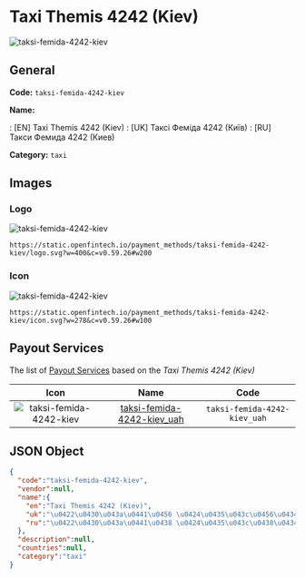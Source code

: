 
# Taxi Themis 4242 (Kiev) 
![taksi-femida-4242-kiev](https://static.openfintech.io/payment_methods/taksi-femida-4242-kiev/logo.svg?w=400&c=v0.59.26#w200)  

## General 
**Code:** `taksi-femida-4242-kiev` 
 
**Name:** 
 
:	[EN] Taxi Themis 4242 (Kiev) 
:	[UK] Таксі Феміда 4242 (Київ) 
:	[RU] Такси Фемида 4242 (Киев) 
 
**Category:** `taxi` 
 

## Images 

### Logo 
![taksi-femida-4242-kiev](https://static.openfintech.io/payment_methods/taksi-femida-4242-kiev/logo.svg?w=400&c=v0.59.26#w200)  

```
https://static.openfintech.io/payment_methods/taksi-femida-4242-kiev/logo.svg?w=400&c=v0.59.26#w200
```  

### Icon 
![taksi-femida-4242-kiev](https://static.openfintech.io/payment_methods/taksi-femida-4242-kiev/icon.svg?w=278&c=v0.59.26#w100)  

```
https://static.openfintech.io/payment_methods/taksi-femida-4242-kiev/icon.svg?w=278&c=v0.59.26#w100
```  

## Payout Services 
 
The list of [Payout Services](/payout-services/) based on the _Taxi Themis 4242 (Kiev)_ 

|Icon|Name|Code| 
|:---:|:---:|:---:| 
|![taksi-femida-4242-kiev](https://static.openfintech.io/payout_methods/taksi-femida-4242-kiev/icon.png?w=278&c=v0.59.26#w40) |[taksi-femida-4242-kiev_uah](/payout-services/taksi-femida-4242-kiev_uah/)|`taksi-femida-4242-kiev_uah`| 
 

## JSON Object 

```json
{
  "code":"taksi-femida-4242-kiev",
  "vendor":null,
  "name":{
    "en":"Taxi Themis 4242 (Kiev)",
    "uk":"\u0422\u0430\u043a\u0441\u0456 \u0424\u0435\u043c\u0456\u0434\u0430 4242 (\u041a\u0438\u0457\u0432)",
    "ru":"\u0422\u0430\u043a\u0441\u0438 \u0424\u0435\u043c\u0438\u0434\u0430 4242 (\u041a\u0438\u0435\u0432)"
  },
  "description":null,
  "countries":null,
  "category":"taxi"
}
```  
